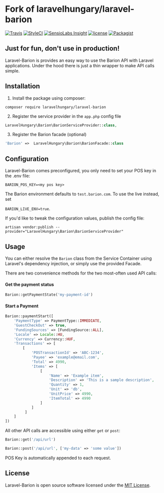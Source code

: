 # Fork of laravelhungary/laravel-barion

[![Travis](https://img.shields.io/travis/laravelhungary/laravel-barion.svg?style=flat-square)](https://travis-ci.org/laravelhungary/laravel-barion)
[![StyleCI](https://styleci.io/repos/72787922/shield?branch=master)](https://styleci.io/analyses/XZoNV6#)
[![SensioLabs Insight](https://img.shields.io/sensiolabs/i/ec36151c-e892-46f4-9101-f83900bf3af2.svg?style=flat-square)](https://insight.sensiolabs.com/projects/ec36151c-e892-46f4-9101-f83900bf3af2)
[![license](https://img.shields.io/github/license/mashape/apistatus.svg?style=flat-square)](https://opensource.org/licenses/MIT)
[![Packagist](https://img.shields.io/packagist/v/laravelhungary/laravel-barion.svg?style=flat-square)](https://packagist.org/packages/laravelhungary/laravel-barion)

## Just for fun, don't use in production!

Laravel-Barion is provides an easy way to use the Barion API with Laravel applications.
Under the hood there is just a thin wrapper to make API calls simple.

## Installation

1. Install the package using composer:

`composer require laravelhungary/laravel-barion`

2. Register the service provider in the `app.php` config file

```php
LaravelHungary\Barion\BarionServiceProvider::class,
```

3. Register the Barion facade (optional)

```php
'Barion' =>  LaravelHungary\Barion\BarionFacade::class
```

## Configuration

Laravel-Barion comes preconfigured, you only need to set your POS key in the
 .env file:

 `BARION_POS_KEY=<my pos key>`

 The Barion environment defaults to `test.barion.com`. To use the live instead,
 set

 `BARION_LIVE_ENV=true`.

 If you'd like to tweak the configuration values, publish
 the config file:

 `artisan vendor:publish --provider="LaravelHungary\Barion\BarionServiceProvider"`

## Usage
You can either resolve the `Barion` class from the Service Container using Laravel's
dependency injection, or simply use the provided Facade.

There are two convenience methods for the two most-often used API calls:

#### Get the payment status
```php
Barion::getPaymentState('my-payment-id')
```

#### Start a Payment
```php
Barion::paymentStart([
    'PaymentType' => PaymentType::IMMEDIATE,
    'GuestCheckOut' => true,
    'FundingSources' => [FundingSource::ALL],
    'Locale' => Locale::HU,
    'Currency' => Currency::HUF,
    'Transactions' => [
        [
            'POSTransactionId' => 'ABC-1234',
            'Payee' => 'example@email.com',
            'Total' => 4990,
            'Items' => [
                [
                    'Name' => 'Example item',
                    'Description' => 'This is a sample description',
                    'Quantity' => 1,
                    'Unit' => 'db',
                    'UnitPrice' => 4990,
                    'ItemTotal' => 4990
                ]
            ]
         ]
    ]
])
```

All other API calls are accessible using either `get` or `post`:

```php
Barion::get('/api/url')
```

```php
Barion::post('/api/url', ['my-data' => 'some value'])
```

POS Key is automatically appended to each request.

## License
Laravel-Barion is open source software licensed under the [MIT License](https://opensource.org/licenses/MIT).

